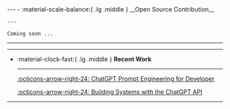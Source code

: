 
<div class="grid cards" markdown>
---
- :material-scale-balance:{ .lg .middle } __Open Source Contribution__

    ---

    Coming soon ...
    
---

---
- :material-clock-fast:{ .lg .middle } __Recent Work__

    ---

    [:octicons-arrow-right-24: ChatGPT Prompt Engineering for Developer](https://ashishkrb7.github.io/chatgpt/)
    
    [:octicons-arrow-right-24: Building Systems with the ChatGPT API](https://ashishkrb7.github.io/Building-Systems-with-the-ChatGPT-API/)
    
---

</div>
